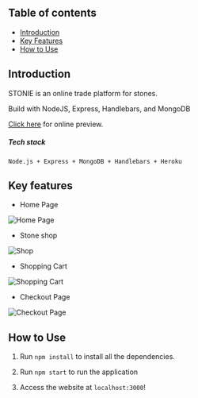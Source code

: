 ## Table of contents

- [Introduction](#introduction)
- [Key Features](#key-features)
- [How to Use](#how-to-use)


## Introduction

STONIE is an online trade platform for stones.

Build with NodeJS, Express, Handlebars, and MongoDB

[Click here](https://stonie.herokuapp.com/) for online preview.

##### Tech stack
``` Node.js + Express + MongoDB + Handlebars + Heroku ```

## Key features
- Home Page

![Home Page](https://raw.githubusercontent.com/ambitiousbird/STONIE/master/intro/home2.png)

- Stone shop

![Shop](https://raw.githubusercontent.com/ambitiousbird/STONIE/master/intro/shop.png)

- Shopping Cart

![Shopping Cart](https://raw.githubusercontent.com/ambitiousbird/STONIE/master/intro/shopping-cart.png)

- Checkout Page

![Checkout Page](https://raw.githubusercontent.com/ambitiousbird/STONIE/master/intro/checkout.png)

## How to Use

1. Run `npm install` to install all the dependencies.

2. Run `npm start` to run the application

3. Access the website at `localhost:3000`!
